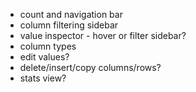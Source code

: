 - count and navigation bar
- column filtering sidebar
- value inspector - hover or filter sidebar?
- column types
- edit values?
- delete/insert/copy columns/rows?
- stats view?
